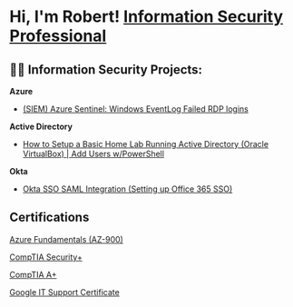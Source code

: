 <h1>Hi, I'm Robert!  <a href="https://www.linkedin.com/in/robert-mccrory-369485202/">Information Security Professional</a>

<h2>👨‍💻 Information Security Projects:</h2>

<b>Azure</b>
  - [(SIEM) Azure Sentinel: Windows EventLog Failed RDP logins](https://github.com/RWilliamMcCrory/AzureSentinel)

<b>Active Directory</b>
  - [How to Setup a Basic Home Lab Running Active Directory (Oracle VirtualBox) | Add Users w/PowerShell](https://github.com/RWilliamMcCrory/ActiveDirectory)

<b>Okta</b>
  - [Okta SSO SAML Integration (Setting up Office 365 SSO)](https://github.com/RWilliamMcCrory/OktaSSO)

<h2>Certifications</h2>

<a href="https://www.credly.com/badges/a946a4cf-566c-4119-8ffe-fea135d9952a?source=linked_in_profile">Azure Fundamentals (AZ-900)</a>

<a href="https://www.credly.com/badges/b44f494e-5945-4cc7-951e-a22bea48fa18?source=linked_in_profile">CompTIA Security+</a>

<a href="https://www.credly.com/badges/b944263d-0185-4e95-bc43-bda204587868/linked_in_profile">CompTIA A+</a>

<a href="https://www.credly.com/badges/d328207f-57fa-4a3c-9688-2f423cd23fcd?source=linked_in_profile">Google IT Support Certificate</a>
